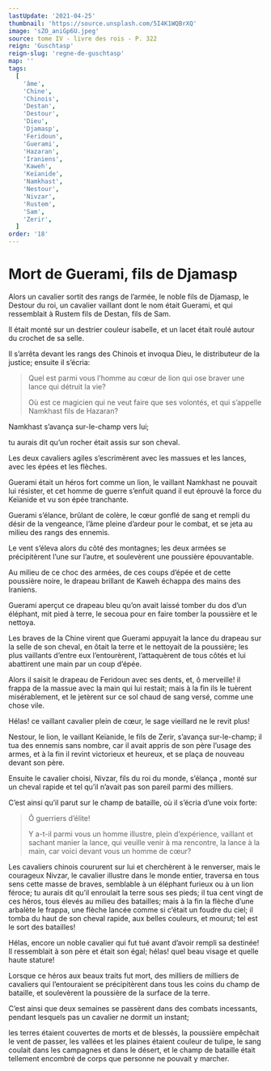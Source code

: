```yaml
---
lastUpdate: '2021-04-25'
thumbnail: 'https://source.unsplash.com/5I4K1WQBrXQ'
image: 'sZO_aniGp6U.jpeg'
source: tome IV - livre des rois - P. 322
reign: 'Guschtasp'
reign-slug: 'regne-de-guschtasp'
map: ''
tags:
  [
    'âme',
    'Chine',
    'Chinois',
    'Destan',
    'Destour',
    'Dieu',
    'Djamasp',
    'Feridoun',
    'Guerami',
    'Hazaran',
    'Iraniens',
    'Kaweh',
    'Keïanide',
    'Namkhast',
    'Nestour',
    'Nivzar',
    'Rustem',
    'Sam',
    'Zerir',
  ]
order: '18'
---
```


# Mort de Guerami, fils de Djamasp

Alors un cavalier sortit des rangs de l’armée, le noble fils de Djamasp, le Destour du roi, un cavalier vaillant dont le nom était Guerami, et qui ressemblait à Rustem fils de Destan, fils de Sam.

Il était monté sur un destrier couleur isabelle, et un lacet était roulé autour du crochet de sa selle.

Il s’arrêta devant les rangs des Chinois et invoqua Dieu, le distributeur de la justice; ensuite il s’écria:

> Quel est parmi vous l’homme au cœur de lion qui ose braver une lance qui détruit la vie?
>
> Où est ce magicien qui ne veut faire que ses volontés, et qui s’appelle Namkhast fils de Hazaran?

Namkhast s’avança sur-le-champ vers lui;

tu aurais dit qu’un rocher était assis sur son cheval.

Les deux cavaliers agiles s’escrimèrent avec les massues et les lances, avec les épées et les flèches.

Guerami était un héros fort comme un lion, le vaillant Namkhast ne pouvait lui résister, et cet homme de guerre s’enfuit quand il eut éprouvé la force du Keïanide et vu son épée tranchante.

Guerami s’élance, brûlant de colère, le cœur gonflé de sang et rempli du désir de la vengeance, l’âme pleine d’ardeur pour le combat, et se jeta au milieu des rangs des ennemis.

Le vent s’éleva alors du côté des montagnes; les deux
armées se précipitèrent l’une sur l’autre, et soulevèrent une poussière épouvantable.

Au milieu de ce choc des armées, de ces coups d’épée et de cette poussière noire, le drapeau brillant de Kaweh échappa des mains des Iraniens.

Guerami aperçut ce drapeau bleu qu’on avait laissé tomber du dos d’un éléphant, mit pied à terre, le secoua pour en faire tomber la poussière et le nettoya.

Les braves de la Chine virent que Guerami appuyait la lance du drapeau sur la selle de son cheval, en ôtait la terre et le nettoyait de la poussière; les plus vaillants d’entre eux l’entourèrent, l’attaquèrent de tous côtés et lui abattirent une main par un coup d’épée.

Alors il saisit le drapeau de Feridoun avec ses dents, et, ô merveille! il frappa de la massue avec la main qui lui restait; mais à la fin ils le tuèrent misérablement, et le jetèrent sur ce sol chaud de sang versé, comme une chose vile.

Hélas! ce vaillant cavalier plein de cœur, le sage vieillard ne le revit plus!

Nestour, le lion, le vaillant Keïanide, le fils de Zerir, s’avança sur-le-champ; il tua des ennemis sans nombre, car il avait appris de son père l’usage des armes, et à la fin il revint victorieux et heureux, et se plaça de nouveau devant son père.

Ensuite le cavalier choisi, Nivzar, fils du roi du monde, s’élança , monté sur un cheval rapide et tel qu’il n’avait pas son pareil parmi des milliers.

C’est ainsi qu’il parut sur le champ de bataille, où il s’écria d’une voix forte:

> Ô guerriers d’élite!
>
> Y a-t-il parmi vous un homme illustre, plein d’expérience, vaillant et sachant manier la lance, qui veuille venir à ma rencontre, la lance à la main, car voici devant vous un homme de cœur?

Les cavaliers chinois coururent sur lui et cherchèrent à le renverser, mais le courageux Nivzar, le cavalier illustre dans le monde entier, traversa en tous sens cette masse de braves, semblable à un éléphant furieux ou à un lion féroce; tu aurais dit qu’il enroulait la terre sous ses pieds; il tua cent vingt de ces héros, tous élevés au milieu des batailles; mais à la fin la flèche d’une arbalète le frappa, une flèche lancée comme si c’était un foudre du ciel; il tomba du haut de son cheval rapide, aux belles couleurs, et mourut; tel est le sort des batailles!

Hélas, encore un noble cavalier qui fut tué avant d’avoir rempli sa destinée! Il ressemblait à son père et était son égal; hélas! quel beau visage et quelle haute stature!

Lorsque ce héros aux beaux traits fut mort, des milliers de milliers de cavaliers qui l’entouraient se précipitèrent dans tous les coins du champ de bataille, et soulevèrent la poussière de la surface de la terre.

C’est ainsi que deux semaines se passèrent dans des combats incessants, pendant lesquels pas un cavalier ne dormit un instant;

les terres étaient couvertes de morts et de blessés, la poussière empêchait le vent de passer, les vallées et les plaines étaient couleur de tulipe, le sang coulait dans les campagnes et dans le désert, et le champ de bataille était tellement encombré de corps que personne ne pouvait y marcher.
